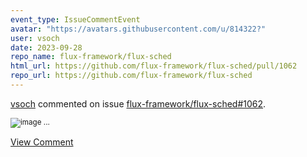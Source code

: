```yaml
---
event_type: IssueCommentEvent
avatar: "https://avatars.githubusercontent.com/u/814322?"
user: vsoch
date: 2023-09-28
repo_name: flux-framework/flux-sched
html_url: https://github.com/flux-framework/flux-sched/pull/1062
repo_url: https://github.com/flux-framework/flux-sched
---
```


<a href='https://github.com/vsoch' target='_blank'>vsoch</a> commented on issue <a href='https://github.com/flux-framework/flux-sched/pull/1062' target='_blank'>flux-framework/flux-sched#1062</a>.

<small>![image](https://github.com/flux-framework/flux-sched/assets/814322/69d9d449-31ce-4601-a48a-55c7abbcb135)...</small>

<a href='https://github.com/flux-framework/flux-sched/pull/1062' target='_blank'>View Comment</a>